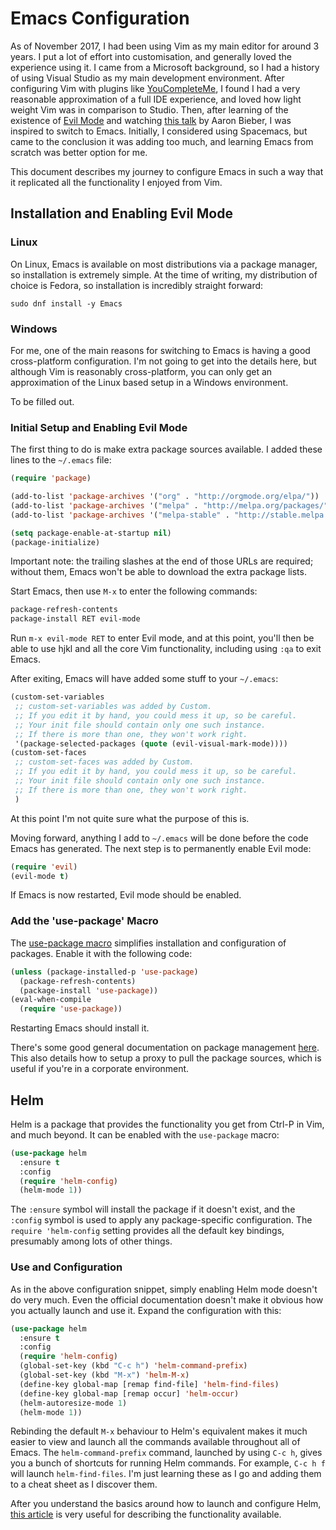 # Emacs Configuration

As of November 2017, I had been using Vim as my main editor for around 3 years. I put a lot of effort into customisation, and generally loved the experience using it. I came from a Microsoft background, so I had a history of using Visual Studio as my main development environment. After configuring Vim with plugins like [YouCompleteMe](https://github.com/Valloric/YouCompleteMe), I found I had a very reasonable approximation of a full IDE experience, and loved how light weight Vim was in comparison to Studio. Then, after learning of the existence of [Evil Mode](https://www.emacswiki.org/emacs/Evil) and watching [this talk](https://www.youtube.com/watch?v=JWD1Fpdd4Pc) by Aaron Bieber, I was inspired to switch to Emacs. Initially, I considered using Spacemacs, but came to the conclusion it was adding too much, and learning Emacs from scratch was better option for me.

This document describes my journey to configure Emacs in such a way that it replicated all the functionality I enjoyed from Vim.

## Installation and Enabling Evil Mode

### Linux

On Linux, Emacs is available on most distributions via a package manager, so installation is extremely simple. At the time of writing, my distribution of choice is Fedora, so installation is incredibly straight forward:
```shell
sudo dnf install -y Emacs
```

### Windows

For me, one of the main reasons for switching to Emacs is having a good cross-platform configuration. I'm not going to get into the details here, but although Vim is reasonably cross-platform, you can only get an approximation of the Linux based setup in a Windows environment.

To be filled out.

### Initial Setup and Enabling Evil Mode

The first thing to do is make extra package sources available. I added these lines to the `~/.emacs` file:
```lisp
(require 'package)

(add-to-list 'package-archives '("org" . "http://orgmode.org/elpa/"))
(add-to-list 'package-archives '("melpa" . "http://melpa.org/packages/"))
(add-to-list 'package-archives '("melpa-stable" . "http://stable.melpa.org/packages/"))

(setq package-enable-at-startup nil)
(package-initialize)
```

Important note: the trailing slashes at the end of those URLs are required; without them, Emacs won't be able to download the extra package lists.

Start Emacs, then use `M-x` to enter the following commands:
```lisp
package-refresh-contents
package-install RET evil-mode
```

Run `m-x evil-mode RET` to enter Evil mode, and at this point, you'll then be able to use hjkl and all the core Vim functionality, including using `:qa` to exit Emacs.

After exiting, Emacs will have added some stuff to your `~/.emacs`:
```lisp
(custom-set-variables
 ;; custom-set-variables was added by Custom.
 ;; If you edit it by hand, you could mess it up, so be careful.
 ;; Your init file should contain only one such instance.
 ;; If there is more than one, they won't work right.
 '(package-selected-packages (quote (evil-visual-mark-mode))))
(custom-set-faces
 ;; custom-set-faces was added by Custom.
 ;; If you edit it by hand, you could mess it up, so be careful.
 ;; Your init file should contain only one such instance.
 ;; If there is more than one, they won't work right.
 )
```

At this point I'm not quite sure what the purpose of this is.

Moving forward, anything I add to `~/.emacs` will be done before the code Emacs has generated. The next step is to permanently enable Evil mode:
```lisp
(require 'evil)
(evil-mode t)
```

If Emacs is now restarted, Evil mode should be enabled.

### Add the 'use-package' Macro

The [use-package macro](https://github.com/jwiegley/use-package) simplifies installation and configuration of packages. Enable it with the following code:
```lisp
(unless (package-installed-p 'use-package)
  (package-refresh-contents)
  (package-install 'use-package))
(eval-when-compile
  (require 'use-package))
```

Restarting Emacs should install it.

There's some good general documentation on package management [here](https://www.emacswiki.org/emacs/InstallingPackages). This also details how to setup a proxy to pull the package sources, which is useful if you're in a corporate environment.

## Helm

Helm is a package that provides the functionality you get from Ctrl-P in Vim, and much beyond. It can be enabled with the `use-package` macro:
```lisp
(use-package helm
  :ensure t
  :config
  (require 'helm-config)
  (helm-mode 1))
```

The `:ensure` symbol will install the package if it doesn't exist, and the `:config` symbol is used to apply any package-specific configuration. The `require 'helm-config` setting provides all the default key bindings, presumably among lots of other things.

### Use and Configuration

As in the above configuration snippet, simply enabling Helm mode doesn't do very much. Even the official documentation doesn't make it obvious how you actually launch and use it. Expand the configuration with this:
```lisp
(use-package helm
  :ensure t
  :config
  (require 'helm-config)
  (global-set-key (kbd "C-c h") 'helm-command-prefix)
  (global-set-key (kbd "M-x") 'helm-M-x)
  (define-key global-map [remap find-file] 'helm-find-files)
  (define-key global-map [remap occur] 'helm-occur)
  (helm-autoresize-mode 1)
  (helm-mode 1))
```

Rebinding the default `M-x` behaviour to Helm's equivalent makes it much easier to view and launch all the commands available throughout all of Emacs. The `helm-command-prefix` command, launched by using `C-c h`, gives you a bunch of shortcuts for running Helm commands. For example, `C-c h f` will launch `helm-find-files`. I'm just learning these as I go and adding them to a cheat sheet as I discover them.

After you understand the basics around how to launch and configure Helm, [this article](https://tuhdo.github.io/helm-intro.html) is very useful for describing the functionality available.
